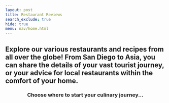 ```yaml
---
layout: post
title: Restaurant Reviews
search_exclude: true
hide: true
menu: nav/home.html
---
```



<style>

  .button {
    display: inline-block;
    color: white !important;
    padding: 20px 40px;
    text-align: center;
    text-decoration: none;
    border-radius: 5px;
    font-size: 20px;
    font-family: 
    border: none; 
    font-family: 'Comic Sans MS', 'Brush Script MT', cursive;
    animation: fadeIn 1.5s ease-in-out; 
    transition: transform 0.3s ease, box-shadow 0.3s ease;
    margin: 15px;
    }
    .button button {
    background: inherit;
    border: none;
    color: inherit;
    font: inherit;
    cursor: pointer;
    padding: 0;
    margin: 0;
    
}

.button-container {
  display: flex;
  justify-content: center;
  flex-wrap: wrap;
}

@keyframes fadeIn {
  from {
    opacity: 0;
    transform: translateY(20px);
  }
  to {
    opacity: 1;
    transform: translateY(0);
  }

}

</style>

<h2> Explore our various restaurants and recipes from all over the globe! From San Diego to Asia, you can share the details of your vast tourist journey, or your advice for local restaurants within the comfort of your home. </h2>

<h3 style="
    text-align: center;"
    >
Choose where to start your culinary journey... </h3>
<br>

<div class="button-container">
<a href="https://prajnar123123213.github.io/restaurant_frontend/create_and_compete/home" class="button" style="background-color:rgb(108, 221, 100);">
    Africa
</a>

<a href="https://prajnar123123213.github.io/restaurant_frontend/share_and_care/home" class="button" style="background-color:rgb(219, 75, 75);">
    Asia
</a>

<a href="https://prajnar123123213.github.io/restaurant_frontend/rate_and_relate/home" class="button" style="background-color:rgb(255, 123, 67);">
    South America
</a>

<a href="https://prajnar123123213.github.io/restaurant_frontend/san_diego/home" class="button" style="background-color:rgb(70, 163, 255);">
    San Diego 😎
</a>
</div>